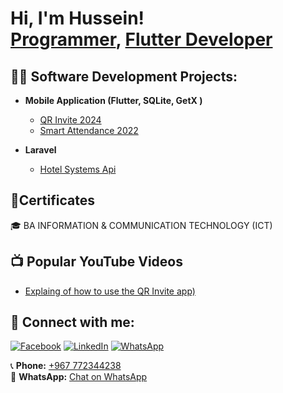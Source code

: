 <h1>Hi, I'm Hussein! <br/><a href="https://github.com/Hussein-Alomisi">Programmer</a>, <a href="https://www.linkedin.com/in/joshmadakor/">Flutter Developer</a>

<h2>👨‍💻 Software Development Projects:</h2>

- <b>Mobile Application (Flutter, SQLite, GetX )</b>
  - [QR Invite 2024](https://www.mediafire.com/file/it2r61mv16stgw6/QR_Invite.apk/file)
  - [Smart Attendance 2022](https://www.mediafire.com/file/7lo2fnoczq11v0u/Smart_Attendance.apk/file)  

- <b>Laravel</b>
  - [Hotel Systems Api](https://github.com/joshmadakor1/Package-Delivery-Pathfinding-Algorithm)
<h2>📃Certificates</h2>
  🎓 BA INFORMATION & COMMUNICATION TECHNOLOGY (ICT) 
<h2>📺 Popular YouTube Videos</h2>

- [Explaing of how to use the QR Invite app)](https://www.youtube.com/watch?v=N-L9hklSlNk)


<h2> 🤳 Connect with me:</h2>

[![Facebook](https://img.shields.io/badge/Facebook-%231877F2.svg?&style=for-the-badge&logo=facebook&logoColor=white&logoWidth=30&label=)](https://facebook.com/vdvd0)
[![LinkedIn](https://img.shields.io/badge/LinkedIn-%230A66C2.svg?&style=for-the-badge&logo=linkedin&logoColor=white&logoWidth=30&label=)](https://linkedin.com/in/joshmadakor)
[![WhatsApp](https://img.shields.io/badge/WhatsApp-%2325D366.svg?&style=for-the-badge&logo=whatsapp&logoColor=white&logoWidth=30&label=)](https://wa.me/967772344238)

📞 **Phone:** [+967 772344238](tel:+967772344238)  
💬 **WhatsApp:** [Chat on WhatsApp](https://wa.me/967772344238)
